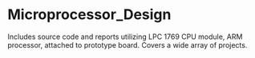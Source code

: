 # Microprocessor_Design
Includes source code and reports utilizing LPC 1769 CPU module, ARM processor, attached to prototype board. Covers a wide array of projects.
